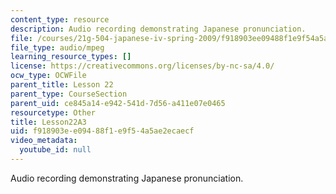 ```yaml
---
content_type: resource
description: Audio recording demonstrating Japanese pronunciation.
file: /courses/21g-504-japanese-iv-spring-2009/f918903ee09488f1e9f54a5ae2ecaecf_Lesson22A3.mp3
file_type: audio/mpeg
learning_resource_types: []
license: https://creativecommons.org/licenses/by-nc-sa/4.0/
ocw_type: OCWFile
parent_title: Lesson 22
parent_type: CourseSection
parent_uid: ce845a14-e942-541d-7d56-a411e07e0465
resourcetype: Other
title: Lesson22A3
uid: f918903e-e094-88f1-e9f5-4a5ae2ecaecf
video_metadata:
  youtube_id: null
---
```

Audio recording demonstrating Japanese pronunciation.